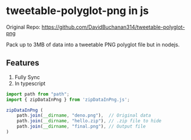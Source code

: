 # tweetable-polyglot-png in js

Original Repo: https://github.com/DavidBuchanan314/tweetable-polyglot-png

Pack up to 3MB of data into a tweetable PNG polyglot file but in nodejs.

## Features
1. Fully Sync
2. In typescript

```js
import path from "path";
import { zipDataInPng } from 'zipDataInPng.js';

zipDataInPng (
    path.join(__dirname, "deno.png"),  // Original data
    path.join(__dirname, "hello.zip"), // .zip file to hide
    path.join(__dirname, "final.png"), // Output file
)
```